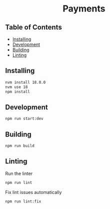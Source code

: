 <h1 align="center">Payments</h1>

## Table of Contents

* [Installing](#installing)
* [Development](#development)
* [Building](#building)
* [Linting](#linting)

## Installing

```bash
nvm install 18.0.0
nvm use 18
npm install
```

## Development

```bash
npm run start:dev
```

## Building

```bash
npm run build
```

## Linting

Run the linter

```bash
npm run lint
```

Fix lint issues automatically

```bash
npm run lint:fix
```
